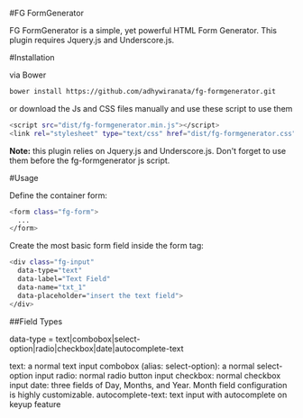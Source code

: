 #FG FormGenerator

FG FormGenerator is a simple, yet powerful HTML Form Generator.
This plugin requires Jquery.js and Underscore.js.

#Installation

via Bower
```bash
bower install https://github.com/adhywiranata/fg-formgenerator.git
```

or download the Js and CSS files manually and use these script to use them
```bash
<script src="dist/fg-formgenerator.min.js"></script>
<link rel="stylesheet" type="text/css" href="dist/fg-formgenerator.css">
```
**Note:** this plugin relies on Jquery.js and Underscore.js. Don't forget to use them
before the fg-formgenerator js script.

#Usage

Define the container form:

```bash
<form class="fg-form">
  ...
</form>
```

Create the most basic form field inside the form tag:

```bash
<div class="fg-input"
  data-type="text"
  data-label="Text Field"
  data-name="txt_1"
  data-placeholder="insert the text field">
</div>
```

##Field Types

data-type = text|combobox|select-option|radio|checkbox|date|autocomplete-text

text: a normal text input
combobox (alias: select-option): a normal select-option input
radio: normal radio button input
checkbox: normal checkbox input
date: three fields of Day, Months, and Year. Month field configuration is highly customizable.
autocomplete-text: text input with autocomplete on keyup feature 
